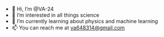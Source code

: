 - 👋 Hi, I’m @VA-24
- 👀 I’m interested in all things science
- 🌱 I’m currently learning about physics and machine learning
- 📫 You can reach me at va648314@gmail.com

<!---
VA-24/VA-24 is a ✨ special ✨ repository because its `README.md` (this file) appears on your GitHub profile.
You can click the Preview link to take a look at your changes.
--->
